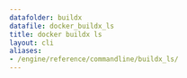 ```yaml
---
datafolder: buildx
datafile: docker_buildx_ls
title: docker buildx ls
layout: cli
aliases:
- /engine/reference/commandline/buildx_ls/
---
```


<!--
This page is automatically generated from Docker's source code. If you want to
suggest a change to the text that appears here, open a ticket or pull request
in the source repository on GitHub:

https://github.com/docker/buildx
-->
